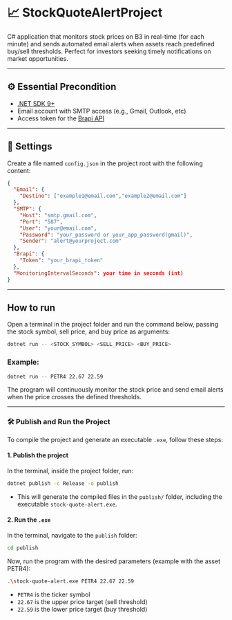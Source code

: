 # 📈 StockQuoteAlertProject
C# application that monitors stock prices on B3 in real-time (for each minute) and sends automated email alerts when assets reach predefined buy/sell thresholds. Perfect for investors seeking timely notifications on market opportunities.

---

## ⚙️ Essential Precondition

- [.NET SDK 9+](https://dotnet.microsoft.com/en-us/download)
- Email account with SMTP access (e.g., Gmail, Outlook, etc)
- Access token for the [Brapi API](https://brapi.dev/)

---

## 🔧 Settings

Create a file named `config.json` in the project root with the following content:

```json
{
  "Email": {
    "Destino": ["example1@email.com","example2@email.com"]
  },
  "SMTP": {
    "Host": "smtp.gmail.com",
    "Port": "587",
    "User": "your@email.com",
    "Password": "your_password or your_app_password(gmail)",
    "Sender": "alert@yourproject.com"
  },
  "Brapi": {
    "Token": "your_brapi_token"
  },
  "MonitoringIntervalSeconds": your time in seconds (int)
}
```

---

## How to run

Open a terminal in the project folder and run the command below, passing the stock symbol, sell price, and buy price as arguments:

```bash
dotnet run -- <STOCK_SYMBOL> <SELL_PRICE> <BUY_PRICE>
```

### Example:

```bash
dotnet run -- PETR4 22.67 22.59
```

The program will continuously monitor the stock price and send email alerts when the price crosses the defined thresholds.

---

### 🛠️ Publish and Run the Project

To compile the project and generate an executable `.exe`, follow these steps:

#### 1. Publish the project

In the terminal, inside the project folder, run:

```bash
dotnet publish -c Release -o publish
```

- This will generate the compiled files in the `publish/` folder, including the executable `stock-quote-alert.exe`.

#### 2. Run the `.exe`

In the terminal, navigate to the `publish` folder:

```bash
cd publish
```

Now, run the program with the desired parameters (example with the asset PETR4):

```bash
.\stock-quote-alert.exe PETR4 22.67 22.59
```

- `PETR4` is the ticker symbol
- `22.67` is the upper price target (sell threshold)
- `22.59` is the lower price target (buy threshold)
